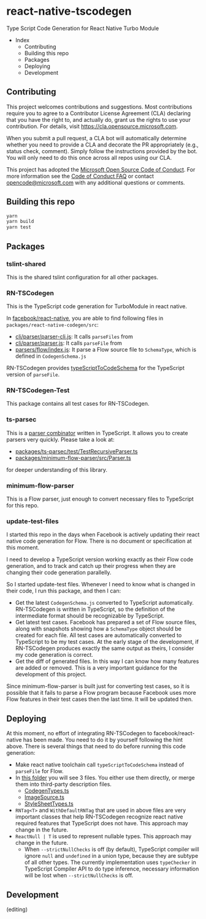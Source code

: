 # react-native-tscodegen

Type Script Code Generation for React Native Turbo Module

- Index
  - Contributing
  - Building this repo
  - Packages
  - Deploying
  - Development

## Contributing

This project welcomes contributions and suggestions.  Most contributions require you to agree to a
Contributor License Agreement (CLA) declaring that you have the right to, and actually do, grant us
the rights to use your contribution. For details, visit https://cla.opensource.microsoft.com.

When you submit a pull request, a CLA bot will automatically determine whether you need to provide
a CLA and decorate the PR appropriately (e.g., status check, comment). Simply follow the instructions
provided by the bot. You will only need to do this once across all repos using our CLA.

This project has adopted the [Microsoft Open Source Code of Conduct](https://opensource.microsoft.com/codeofconduct/).
For more information see the [Code of Conduct FAQ](https://opensource.microsoft.com/codeofconduct/faq/) or
contact [opencode@microsoft.com](mailto:opencode@microsoft.com) with any additional questions or comments.

## Building this repo

```cmd
yarn
yarn build
yarn test
```

## Packages

### tslint-shared

This is the shared tslint configuration for all other packages.

### RN-TSCodegen

This is the TypeScript code generation for TurboModule in react native.

In [facebook/react-native](https://github.com/facebook/react-native/), you are able to find following files in `packages/react-native-codegen/src`:

- [cli/parser/parser-cli.js](https://github.com/facebook/react-native/blob/master/packages/react-native-codegen/src/cli/parser/parser-cli.js): It calls `parseFiles` from
- [cli/parser/parser.js](https://github.com/facebook/react-native/blob/master/packages/react-native-codegen/src/cli/parser/parser.js): It calls `parseFile` from
- [parsers/flow/index.js](https://github.com/facebook/react-native/blob/master/packages/react-native-codegen/src/parsers/flow/index.js): It parse a Flow source file to `SchemaType`, which is defined in `CodegenSchema.js`

RN-TSCodegen provides [typeScriptToCodeSchema](https://github.com/microsoft/react-native-tscodegen/blob/master/packages/RN-TSCodegen/src/index.ts) for the TypeScript version of `parseFile`.

### RN-TSCodegen-Test

This package contains all test cases for RN-TSCodegen.

### ts-parsec

This is a [parser combinator](https://github.com/microsoft/react-native-tscodegen/tree/master/packages/ts-parsec) written in TypeScript. It allows you to create parsers very quickly. Please take a look at:

- [packages/ts-parsec/test/TestRecursiveParser.ts](https://github.com/microsoft/react-native-tscodegen/blob/master/packages/ts-parsec/test/TestRecursiveParser.ts)
- [packages/minimum-flow-parser/src/Parser.ts](https://github.com/microsoft/react-native-tscodegen/blob/master/packages/minimum-flow-parser/src/Parser.ts)

for deeper understanding of this library.

### minimum-flow-parser

This is a Flow parser, just enough to convert necessary files to TypeScript for this repo.

### update-test-files

I started this repo in the days when Facebook is actively updating their react native code generation for Flow. There is no document or specification at this moment.

I need to develop a TypeScript version working exactly as their Flow code generation, and to track and catch up their progress when they are changing their code generation parallelly.

So I started update-test files. Whenever I need to know what is changed in their code, I run this package, and then I can:

- Get the latest `CodegenSchema.js` converted to TypeScript automatically. RN-TSCodegen is written in TypeScript, so the definition of the intermediate format should be recognizable by TypeScript.
- Get latest test cases. Facebook has prepared a set of Flow source files, along with snapshots showing how a `SchemaType` object should be created for each file. All test cases are automatically converted to TypeScript to be my test cases. At the early stage of the development, if RN-TSCodegen produces exactly the same output as theirs, I consider my code generation is correct.
- Get the diff of generated files. In this way I can know how many features are added or removed. This is a very important guidance for the development of this project.

Since minimum-flow-parser is built just for converting test cases, so it is possible that it fails to parse a Flow program because Facebook uses more Flow features in their test cases then the last time. It will be updated then.

## Deploying

At this moment, no effort of integrating RN-TSCodegen to facebook/react-native has been made. You need to do it by yourself following the hint above. There is several things that need to do before running this code generation:

- Make react native toolchain call `typeScriptToCodeSchema` instead of `parseFile` for Flow.
- In [this folder](https://github.com/microsoft/react-native-tscodegen/tree/master/packages/RN-TSCodegen-Test/src/lib) you will see 3 files. You either use them directly, or merge them into third-party description files.
  - [CodegenTypes.ts](https://github.com/microsoft/react-native-tscodegen/blob/master/packages/RN-TSCodegen-Test/src/lib/CodegenTypes.ts)
  - [ImageSource.ts](https://github.com/microsoft/react-native-tscodegen/blob/master/packages/RN-TSCodegen-Test/src/lib/ImageSource.ts)
  - [StyleSheetTypes.ts](https://github.com/microsoft/react-native-tscodegen/blob/master/packages/RN-TSCodegen-Test/src/lib/StyleSheetTypes.ts)
- `RNTag<T>` and `WithDefaultRNTag` that are used in above files are very important classes that help RN-TSCodegen recognize react native required features that TypeScript does not have. This approach may change in the future.
- `ReactNull | T` is used to represent nullable types. This approach may change in the future.
  - When `--strictNullChecks` is off (by default), TypeScript compiler will ignore `null` and `undefined` in a union type, because they are subtype of all other types. The currently implementation uses `typeChecker` in TypeScript Compiler API to do type inference, necessary information will be lost when `--strictNullChecks` is off.

## Development

(editing)
